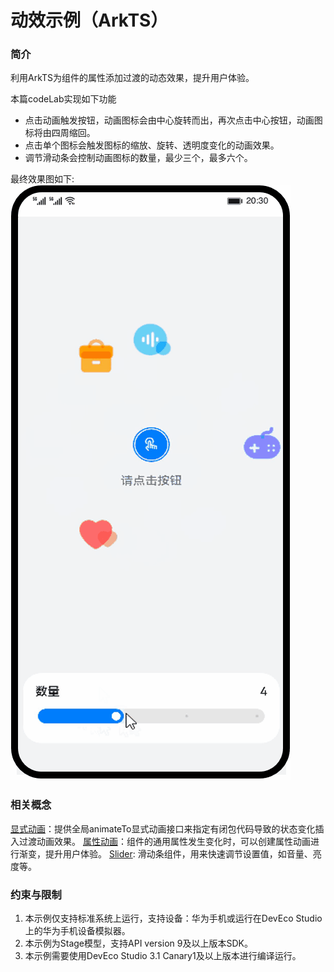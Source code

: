# 动效示例（ArkTS）
### 简介
利用ArkTS为组件的属性添加过渡的动态效果，提升用户体验。

本篇codeLab实现如下功能
- 点击动画触发按钮，动画图标会由中心旋转而出，再次点击中心按钮，动画图标将由四周缩回。
- 点击单个图标会触发图标的缩放、旋转、透明度变化的动画效果。
- 调节滑动条会控制动画图标的数量，最少三个，最多六个。

最终效果图如下:
![image](screenshots/animation.gif)

### 相关概念 

[显式动画](https://developer.harmonyos.com/cn/docs/documentation/doc-references/ts-explicit-animation-0000001281480722)：提供全局animateTo显式动画接口来指定有闭包代码导致的状态变化插入过渡动画效果。
[属性动画](https://developer.harmonyos.com/cn/docs/documentation/doc-references/ts-animatorproperty-0000001333321185)：组件的通用属性发生变化时，可以创建属性动画进行渐变，提升用户体验。
[Slider](https://developer.harmonyos.com/cn/docs/documentation/doc-references/ts-basic-components-slider-0000001281201142):  滑动条组件，用来快速调节设置值，如音量、亮度等。

### 约束与限制
1. 本示例仅支持标准系统上运行，支持设备：华为手机或运行在DevEco Studio上的华为手机设备模拟器。
2. 本示例为Stage模型，支持API version 9及以上版本SDK。
3. 本示例需要使用DevEco Studio 3.1 Canary1及以上版本进行编译运行。